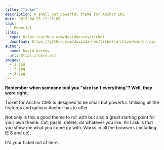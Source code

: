 ```yaml
---
title: "Ticket"
description: A small but powerful theme for Anchor CMS
date: 2013-04-23 21:25:05
tags:
  - Powerful
links:
  repo: https://github.com/daviddarnes/ticket
  download: https://github.com/daviddarnes/ticket/archive/master.zip
author:
  name: David Darnes
  url: https://darn.es/
images:
  - 1.jpg
  - 2.jpg
  - 3.jpg
---
```



**Remember when someone told you "size isn't everything"? Well, they were right.**

Ticket for Anchor CMS is designed to be small but powerful. Utilising all the features and options Anchor has to offer.

Not only is this a good theme to roll with but also a great starting point for your own theme. Cut, paste, delete, do whatever you like. All I ask is that you show me what you come up with. Works in all the browsers (including IE 8 and up).

It's your ticket out of here.
